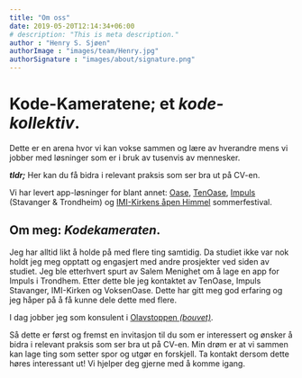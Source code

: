 ```yaml
---
title: "Om oss"
date: 2019-05-20T12:14:34+06:00
# description: "This is meta description."
author : "Henry S. Sjøen"
authorImage : "images/team/Henry.jpg"
authorSignature : "images/about/signature.png"
---
```


# **Kode-Kameratene**; et *kode-kollektiv*.
Dette er en arena hvor vi kan vokse sammen og lære av hverandre mens vi jobber med løsninger som er i bruk av tusenvis av mennesker.

***tldr;*** Her kan du få bidra i relevant praksis som ser bra ut på CV-en.

Vi har levert app-løsninger for blant annet: [Oase](https://oase.no/), [TenOase](https://oase.no/tenoase), [Impuls](http://impulsweb.no) (Stavanger & Trondheim) og [IMI-Kirkens åpen Himmel](https://www.apenhimmel.no/) sommerfestival.

## Om meg: *Kodekameraten*.
Jeg har alltid likt å holde på med flere ting samtidig. Da studiet ikke var nok holdt jeg meg opptatt og engasjert med andre prosjekter ved siden av studiet. Jeg ble etterhvert spurt av Salem Menighet om å lage en app for Impuls i Trondhem. Etter dette ble jeg kontaktet av TenOase, Impuls Stavanger, IMI-Kirken og VoksenOase. Dette har gitt meg god erfaring og jeg håper på å få kunne dele dette med flere.

I dag jobber jeg som konsulent i [Olavstoppen <i>(bouvet)</i>](https://olavstoppen.no).

Så dette er først og fremst en invitasjon til du som er interessert og ønsker å bidra i relevant praksis som ser bra ut på CV-en.
Min drøm er at vi sammen kan lage ting som setter spor og utgør en forskjell.
Ta kontakt dersom dette høres interessant ut! Vi hjelper deg gjerne med å komme igang.

<!-- Dette gjør vi ved å skrive kode som blir gjort fritt tilgjengelig (open-source) for den som skulle ønske å lære seg å programmere. -->
